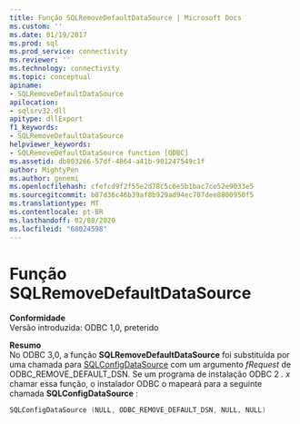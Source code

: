 ```yaml
---
title: Função SQLRemoveDefaultDataSource | Microsoft Docs
ms.custom: ''
ms.date: 01/19/2017
ms.prod: sql
ms.prod_service: connectivity
ms.reviewer: ''
ms.technology: connectivity
ms.topic: conceptual
apiname:
- SQLRemoveDefaultDataSource
apilocation:
- sqlsrv32.dll
apitype: dllExport
f1_keywords:
- SQLRemoveDefaultDataSource
helpviewer_keywords:
- SQLRemoveDefaultDataSource function [ODBC]
ms.assetid: db803266-57df-4864-a41b-901247549c1f
author: MightyPen
ms.author: genemi
ms.openlocfilehash: cfefcd9f2f55e2d78c5c6e5b1bac7ce52e9033e5
ms.sourcegitcommit: b87d36c46b39af8b929ad94ec707dee8800950f5
ms.translationtype: MT
ms.contentlocale: pt-BR
ms.lasthandoff: 02/08/2020
ms.locfileid: "68024598"
---
```

# <a name="sqlremovedefaultdatasource-function"></a>Função SQLRemoveDefaultDataSource
**Conformidade**  
 Versão introduzida: ODBC 1,0, preterido  
  
 **Resumo**  
 No ODBC 3,0, a função **SQLRemoveDefaultDataSource** foi substituída por uma chamada para [SQLConfigDataSource](../../../odbc/reference/syntax/sqlconfigdatasource-function.md) com um argumento *fRequest* de ODBC_REMOVE_DEFAULT_DSN. Se um programa de instalação ODBC 2 *. x* chamar essa função, o instalador ODBC o mapeará para a seguinte chamada **SQLConfigDataSource** :  
  
```cpp  
SQLConfigDataSource (NULL, ODBC_REMOVE_DEFAULT_DSN, NULL, NULL)  
```
